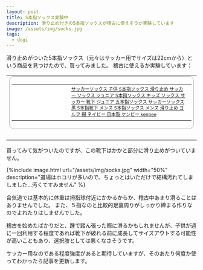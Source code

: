 ```yaml
---
layout: post
title: 5本指ソックス実験中
description: 滑り止め付きの5本指ソックスが稽古に使えそうか実験しています
image: /assets/img/socks.jpg
tags:
  - dogi
---
```

滑り止めがついた5本指ソックス（元々はサッカー用でサイズは22cmから）という商品を見つけたので、買ってみました。
稽古に使えるか実験しています：

<table border="0" cellpadding="0" cellspacing="0"><tr><td><div style="border:1px solid #95a5a6;border-radius:.75rem;background-color:#FFFFFF;margin:0px;padding:5px;text-align:center;overflow:hidden;"><table><tr><td style="width:128px"><a href="https://hb.afl.rakuten.co.jp/ichiba/37870714.8ed62a01.37870715.8aeba0bb/?pc=https%3A%2F%2Fitem.rakuten.co.jp%2Fkenbee%2Fso7%2F&link_type=picttext&ut=eyJwYWdlIjoiaXRlbSIsInR5cGUiOiJwaWN0dGV4dCIsInNpemUiOiIxMjh4MTI4IiwibmFtIjoxLCJuYW1wIjoicmlnaHQiLCJjb20iOjEsImNvbXAiOiJkb3duIiwicHJpY2UiOjAsImJvciI6MSwiY29sIjoxLCJiYnRuIjoxLCJwcm9kIjowLCJhbXAiOmZhbHNlfQ%3D%3D" target="_blank" rel="nofollow sponsored noopener" style="word-wrap:break-word;"><img src="https://hbb.afl.rakuten.co.jp/hgb/37870714.8ed62a01.37870715.8aeba0bb/?me_id=1208291&item_id=10000997&pc=https%3A%2F%2Fimage.rakuten.co.jp%2Fkenbee%2Fcabinet%2Fso7%2Fso7_grip.jpg%3F_ex%3D128x128&s=128x128&t=picttext" border="0" style="margin:2px" alt="" title=""></a></td><td style="vertical-align:top;display: block;"><p style="font-size:12px;line-height:1.4em;text-align:left;margin:0px;padding:2px 6px;word-wrap:break-word"><a href="https://hb.afl.rakuten.co.jp/ichiba/37870714.8ed62a01.37870715.8aeba0bb/?pc=https%3A%2F%2Fitem.rakuten.co.jp%2Fkenbee%2Fso7%2F&link_type=picttext&ut=eyJwYWdlIjoiaXRlbSIsInR5cGUiOiJwaWN0dGV4dCIsInNpemUiOiIxMjh4MTI4IiwibmFtIjoxLCJuYW1wIjoicmlnaHQiLCJjb20iOjEsImNvbXAiOiJkb3duIiwicHJpY2UiOjAsImJvciI6MSwiY29sIjoxLCJiYnRuIjoxLCJwcm9kIjowLCJhbXAiOmZhbHNlfQ%3D%3D" target="_blank" rel="nofollow sponsored noopener" style="word-wrap:break-word;">サッカーソックス 子供 5本指ソックス 滑り止め サッカー ソックス ジュニア 5本指ソックス キッズ ソックス サッカー 靴下 ジュニア 五本指ソックス サッカーソックス 黒 5本指靴下 メンズ 5本指ソックス メンズ 滑り止め ゴルフ 紺 ネイビー 日本製 ケンビー kenbee</a></p></td></tr></table></div><br><p style="color:#000000;font-size:12px;line-height:1.4em;margin:5px;word-wrap:break-word"></p></td></tr></table>

買ってみて気がついたのですが、この靴下はかかと部分に滑り止めがついていません。

{%include image.html url="/assets/img/socks.jpg" width="50%" description="道場はホコリが多いので、ちょっとはいただけで結構汚れてしましました...汚くてすみません" 
%}

合気道では基本的に体重は拇指球付近にかかるからか、稽古中あまり滑ることはありませんでした。
また、５指なのと比較的足裏周りがしっかり締まる作りなのでよれたりはしませんでした。

稽古を始めたばかりだと、踵で踏ん張った際に滑るかもしれませんが、子供が週に一回利用する程度であれば靴下が破れる前に成長してサイズアウトする可能性が高いこともあり、選択肢としては悪くなさそうです。

サッカー用なのである程度強度があると期待していますが、そのあたり何度か使ってわかったら記事を更新します。

